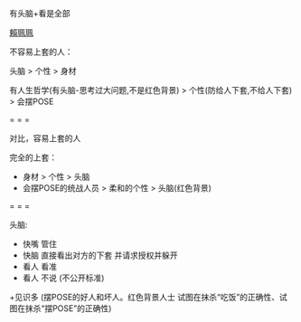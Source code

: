 
有头脑+看是全部

[賴珮珮](http://www.fhm.com.tw/article?id=21254)

不容易上套的人：

头脑 > 个性 > 身材

有人生哲学(有头脑-思考过大问题,不是红色背景) > 个性(防给人下套,不给人下套) > 会摆POSE



= = =

对比，容易上套的人

完全的上套：
- 身材 > 个性 > 头脑
- 会摆POSE的统战人员 > 柔和的个性 > 头脑(红色背景)

= = =

头脑:
- 快嘴 管住
- 快脑 直接看出对方的下套 并请求授权并躲开
- 看人 看准
- 看人 不说 (不公开标准)

+见识多 (摆POSE的好人和坏人。红色背景人士 试图在抹杀“吃饭”的正确性、试图在抹杀“摆POSE”的正确性)


